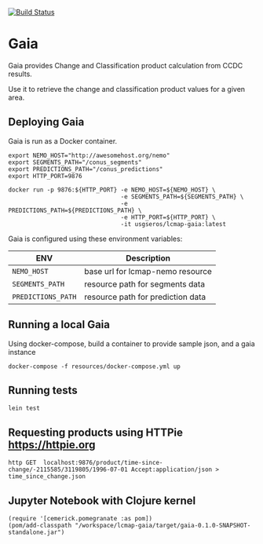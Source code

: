 [![Build Status](https://travis-ci.org/USGS-EROS/lcmap-gaia.svg?branch=develop)](https://travis-ci.org/USGS-EROS/lcmap-gaia)

# Gaia

Gaia provides Change and Classification product calculation from CCDC results.

Use it to retrieve the change and classification product values for a given area.

## Deploying Gaia

Gaia is run as a Docker container. 

```
export NEMO_HOST="http://awesomehost.org/nemo"
export SEGMENTS_PATH="/conus_segments"
export PREDICTIONS_PATH="/conus_predictions"
export HTTP_PORT=9876

docker run -p 9876:${HTTP_PORT} -e NEMO_HOST=${NEMO_HOST} \
                                -e SEGMENTS_PATH=${SEGMENTS_PATH} \
                                -e PREDICTIONS_PATH=${PREDICTIONS_PATH} \
                                -e HTTP_PORT=${HTTP_PORT} \
                                -it usgseros/lcmap-gaia:latest
```

Gaia is configured using these environment variables:

| ENV                | Description                          |
|--------------------|--------------------------------------|
| `NEMO_HOST`        | base url for lcmap-nemo resource     |
| `SEGMENTS_PATH`    | resource path for segments data      |
| `PREDICTIONS_PATH` | resource path for prediction data    |


## Running a local Gaia

Using docker-compose, build a container to provide sample json, and a gaia instance

```
docker-compose -f resources/docker-compose.yml up

```

## Running tests

```
lein test
```

## Requesting products using HTTPie https://httpie.org
```
http GET  localhost:9876/product/time-since-change/-2115585/3119805/1996-07-01 Accept:application/json > time_since_change.json

```

## Jupyter Notebook with Clojure kernel
```
(require '[cemerick.pomegranate :as pom])
(pom/add-classpath "/workspace/lcmap-gaia/target/gaia-0.1.0-SNAPSHOT-standalone.jar")
```
